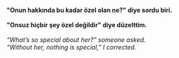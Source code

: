 **"Onun hakkında bu kadar özel olan ne?" diye sordu biri.**\
\
**"Onsuz hiçbir şey özel değildir" diye düzelttim.**\
\
*“What’s so special about her?” someone asked.*\
*“Without her, nothing is special,” I corrected.*